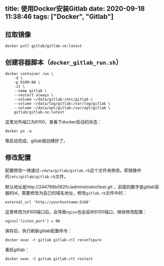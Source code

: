 title: 使用Docker安装Gitlab
date: 2020-09-18 11:38:46
tags: ["Docker", "Gitlab"]
---
## 拉取镜像
```
docker pull gitlab/gitlab-ce:latest
```

## 创建容器脚本（`docker_gitlab_run.sh`）
```
docker container run \
    -d \
    -p 6100:80 \
    -it \
    --name gitlab \
    --restart always \
    --volume ~/data/gitlab:/etc/gitlab \
    --volume ~/data/log/gitlab:/var/log/gitlab \
    --volume ~/data/opt/gitlab:/var/opt/gitlab \
    gitlab/gitlab-ce:latest
```
这里对外端口为6100，查看下docker启动的状态：
```
docker ps -a
```
等启动完成，gitlab就创建好了。

## 修改配置
配置修改一律通过`~/data/gitlab/gitlab.rb`这个文件来修改，即镜像中的`/etc/gitlab/gitlab.rb`文件。

默认地址是http://244788b062fc/administrator/test.git ，前面的数字是gitlab容器的id，需要修改为自己的域名地址，修改`gitlab.rb`文件中的：
```
external_url 'http://yourhostname:6100'
```
这里修改为6100端口后，会导致`nginx`也会监听6100端口，继续修改配置：
```
nginx['listen_port'] = 80
```
保存后，执行刷新gitlab配置命令：
```
docker exec -t gitlab gitlab-ctl reconfigure
```
重启gitlab：
```
docker exec -t gitlab gitlab-ctl restart
```
